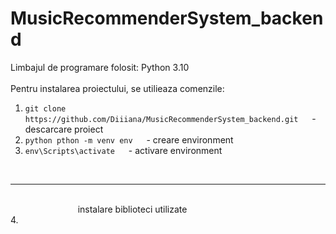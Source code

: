 # MusicRecommenderSystem_backend


Limbajul de programare folosit: Python 3.10 <br />
<br />
Pentru instalarea proiectului, se utilieaza comenzile:

1. ```git clone https://github.com/Diiiana/MusicRecommenderSystem_backend.git```      &emsp; - descarcare proiect
2. ```python pthon -m venv env```                                                     &emsp; - creare environment
3. ```env\Scripts\activate```                                                         &emsp; - activare environment
<br />
<hr />
<br />
&emsp; &emsp; &emsp; &emsp; &emsp; &emsp; instalare biblioteci utilizate <br />
4.  
